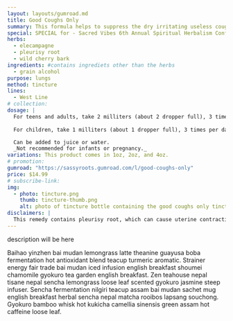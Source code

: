 ```yaml
---
layout: layouts/gumroad.md
title: Good Coughs Only
summary: This formula helps to suppress the dry irritating useless coughs, while still helping to pull out the gunk buried deep within.
special: SPECIAL for - Sacred Vibes 6th Annual Spiritual Herbalism Conference
herbs:
  - elecampagne
  - pleurisy root
  - wild cherry bark
ingredients: #contains ingrediets other than the herbs
  - grain alcohol
purpose: lungs
method: tincture
lines: 
  - West Line
# collection:
dosage: |
  For teens and adults, take 2 milliters (about 2 dropper full), 3 times per day, or as needed.
  
  For children, take 1 milliters (about 1 dropper full), 3 times per day, or as needed.

  Can be added to juice or water.
  _Not recommended for infants or pregnancy._
variations: This product comes in 1oz, 2oz, and 4oz.
# promotion:
gumroad: "https://sassyroots.gumroad.com/l/good-coughs-only"
price: $14.99
# subscribe-link:
img:
  - photo: tincture.png
    thumb: tincture-thumb.png
    alt: photo of tincture bottle containing the good coughs only tinctures. 
disclaimers: |
  This remedy contains pleurisy root, which can cause uterine contractions and therefore is not recommended with pregnancy.
---
```


description will be here

Baihao yinzhen bai mudan lemongrass latte theanine guayusa boba fermentation hot antioxidant blend teacup turmeric aromatic. Strainer energy fair trade bai mudan iced infusion english breakfast shoumei chamomile gyokuro tea garden english breakfast. Zen teahouse nepal tisane nepal sencha lemongrass loose leaf scented gyokuro jasmine steep infuser. Sencha fermentation nilgiri teacup assam bai mudan sachet mug english breakfast herbal sencha nepal matcha rooibos lapsang souchong. Gyokuro bamboo whisk hot kukicha camellia sinensis green assam hot caffeine loose leaf.